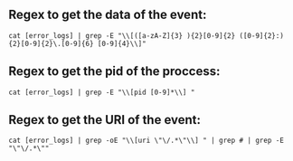 ## Regex to get the data of the event:
```Shell
cat [error_logs] | grep -E "\\[([a-zA-Z]{3} ){2}[0-9]{2} ([0-9]{2}:){2}[0-9]{2}\.[0-9]{6} [0-9]{4}\\]"
```
## Regex to get the pid of the proccess:
```Shell
cat [error_logs] | grep -E "\\[pid [0-9]*\\] "
```
## Regex to get the URI of the event:
```Shell
cat [error_logs] | grep -oE "\\[uri \"\/.*\"\\] " | grep # | grep -E "\"\/.*\""
```
